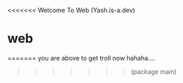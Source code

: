 <<<<<<< Welcome To Web (Yash.is-a.dev)
# web
=======
you are above to get troll now hahaha....
>>>>>>> (package main)
